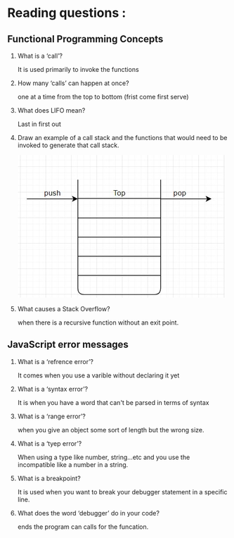 # Reading questions :


## Functional Programming Concepts

1. What is a ‘call’?

    It is used primarily to invoke the functions 
2. How many ‘calls’ can happen at once?

    one at a time from the top to bottom (frist come first serve)
3. What does LIFO mean?

    Last in first out 
4. Draw an example of a call stack and the functions that would need to be invoked to generate that call stack.

    ![image info](./LIFTdrawing.JPG)
5. What causes a Stack Overflow?

    when there is a recursive function without an exit point.


## JavaScript error messages

1. What is a ‘refrence error’? 

    It comes when you use a varible without declaring it yet
2. What is a ‘syntax error’?

    It is when you have a word that can't be parsed in terms of syntax
3. What is a ‘range error’?

    when you give an object some sort of length but the wrong size.
4. What is a ‘tyep error’?

    When using a type like number, string...etc and you use the incompatible like a number in a string. 
5. What is a breakpoint?

    It is used when you want to break your debugger statement in a specific line.
6. What does the word ‘debugger’ do in your code?

    ends the program can calls for the funcation.